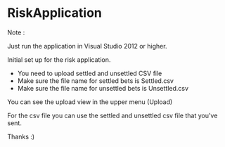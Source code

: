 # RiskApplication

Note : 

Just run the application in Visual Studio 2012 or higher.

Initial set up for the risk application.

 - You need to upload settled and unsettled CSV file
 - Make sure the file name for settled bets is Settled.csv
 - Make sure the file name for unsettled bets is Unsettled.csv
 
 
 You can see the upload view in the upper menu (Upload)
 
 For the csv file you can use the settled and unsettled csv file that you've sent. 
 
 Thanks :)
 
 
 
 
 
 
